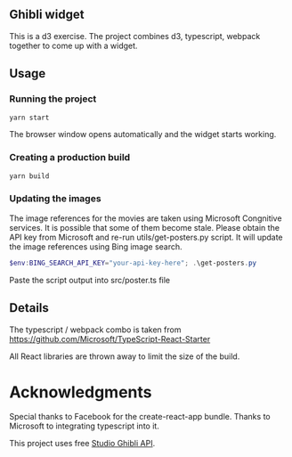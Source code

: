 ## Ghibli widget

This is a d3 exercise. The project combines d3, typescript, webpack together to come up with a widget.

## Usage

### Running the project

```sh
yarn start
```

The browser window opens automatically and the widget starts working.

### Creating a production build

```sh
yarn build
```

### Updating the images

The image references for the movies are taken using Microsoft Congnitive services. It is possible that some of them become stale. Please obtain the API key from Microsoft and re-run utils/get-posters.py script. It will update the image references using Bing image search.

```powershell
$env:BING_SEARCH_API_KEY="your-api-key-here"; .\get-posters.py
```

Paste the script output into src/poster.ts file

## Details

The typescript / webpack combo is taken from https://github.com/Microsoft/TypeScript-React-Starter

All React libraries are thrown away to limit the size of the build.

# Acknowledgments

Special thanks to Facebook for the create-react-app bundle. Thanks to Microsoft to integrating typescript into it.

This project uses free [Studio Ghibli API](https://ghibliapi.herokuapp.com).